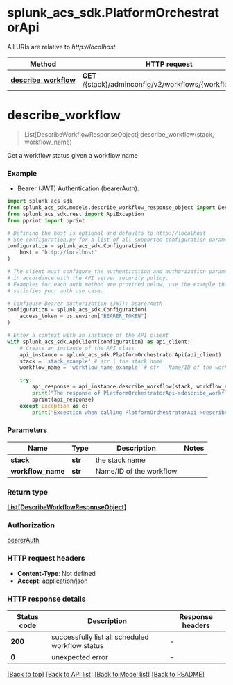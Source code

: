 # splunk_acs_sdk.PlatformOrchestratorApi

All URIs are relative to *http://localhost*

Method | HTTP request | Description
------------- | ------------- | -------------
[**describe_workflow**](PlatformOrchestratorApi.md#describe_workflow) | **GET** /{stack}/adminconfig/v2/workflows/{workflowName} | 


# **describe_workflow**
> List[DescribeWorkflowResponseObject] describe_workflow(stack, workflow_name)



Get a workflow status given a workflow name

### Example

* Bearer (JWT) Authentication (bearerAuth):

```python
import splunk_acs_sdk
from splunk_acs_sdk.models.describe_workflow_response_object import DescribeWorkflowResponseObject
from splunk_acs_sdk.rest import ApiException
from pprint import pprint

# Defining the host is optional and defaults to http://localhost
# See configuration.py for a list of all supported configuration parameters.
configuration = splunk_acs_sdk.Configuration(
    host = "http://localhost"
)

# The client must configure the authentication and authorization parameters
# in accordance with the API server security policy.
# Examples for each auth method are provided below, use the example that
# satisfies your auth use case.

# Configure Bearer authorization (JWT): bearerAuth
configuration = splunk_acs_sdk.Configuration(
    access_token = os.environ["BEARER_TOKEN"]
)

# Enter a context with an instance of the API client
with splunk_acs_sdk.ApiClient(configuration) as api_client:
    # Create an instance of the API class
    api_instance = splunk_acs_sdk.PlatformOrchestratorApi(api_client)
    stack = 'stack_example' # str | the stack name
    workflow_name = 'workflow_name_example' # str | Name/ID of the workflow

    try:
        api_response = api_instance.describe_workflow(stack, workflow_name)
        print("The response of PlatformOrchestratorApi->describe_workflow:\n")
        pprint(api_response)
    except Exception as e:
        print("Exception when calling PlatformOrchestratorApi->describe_workflow: %s\n" % e)
```



### Parameters


Name | Type | Description  | Notes
------------- | ------------- | ------------- | -------------
 **stack** | **str**| the stack name | 
 **workflow_name** | **str**| Name/ID of the workflow | 

### Return type

[**List[DescribeWorkflowResponseObject]**](DescribeWorkflowResponseObject.md)

### Authorization

[bearerAuth](../README.md#bearerAuth)

### HTTP request headers

 - **Content-Type**: Not defined
 - **Accept**: application/json

### HTTP response details

| Status code | Description | Response headers |
|-------------|-------------|------------------|
**200** | successfully list all scheduled workflow status |  -  |
**0** | unexpected error |  -  |

[[Back to top]](#) [[Back to API list]](../README.md#documentation-for-api-endpoints) [[Back to Model list]](../README.md#documentation-for-models) [[Back to README]](../README.md)


